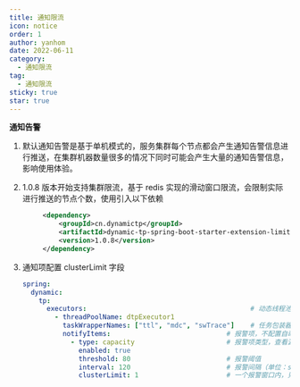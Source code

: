 ```yaml
---
title: 通知限流
icon: notice
order: 1
author: yanhom
date: 2022-06-11
category:
  - 通知限流
tag:
  - 通知限流
sticky: true
star: true
---
```



**通知告警**

1. 默认通知告警是基于单机模式的，服务集群每个节点都会产生通知告警信息进行推送，在集群机器数量很多的情况下同时可能会产生大量的通知告警信息，影响使用体验。

2. 1.0.8 版本开始支持集群限流，基于 redis 实现的滑动窗口限流，会限制实际进行推送的节点个数，使用引入以下依赖
   ```xml
        <dependency>
            <groupId>cn.dynamictp</groupId>
            <artifactId>dynamic-tp-spring-boot-starter-extension-limiter-redis</artifactId>
            <version>1.0.8</version>
        </dependency>
    ```
3. 通知项配置 clusterLimit 字段
   ```yaml
   spring:
     dynamic:
       tp:
         executors:                                         # 动态线程池配置，省略其他项，具体看上述配置文件
           - threadPoolName: dtpExecutor1
             taskWrapperNames: ["ttl", "mdc", "swTrace"]    # 任务包装器名称，继承TaskWrapper接口
             notifyItems:                             # 报警项，不配置自动会按默认值配置（变更通知、容量报警、活性报警）
               - type: capacity                       # 报警项类型，查看源码 NotifyTypeEnum枚举类
                 enabled: true
                 threshold: 80                        # 报警阈值
                 interval: 120                        # 报警间隔（单位：s）
                 clusterLimit: 1                      # 一个报警窗口内，只允许该配置数量的机器进行推送通知，默认为1
   ```

